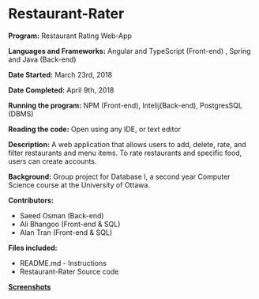 # Restaurant-Rater
**Program:** Restaurant Rating Web-App

**Languages and Frameworks:** Angular and TypeScript (Front-end) , Spring and Java (Back-end)

**Date Started:** March 23rd, 2018

**Date Completed:** April 9th, 2018

**Running the program:** NPM (Front-end), Intelij(Back-end), PostgresSQL (DBMS)

**Reading the code:** Open using any IDE, or text editor

**Description:** A web application that allows users to add, delete, rate, and filter restaurants and menu items. To rate restaurants
and specific food, users can create accounts.

**Background:** Group project for Database I, a second year Computer Science course at the University of Ottawa.

**Contributors:**
* Saeed Osman (Back-end)
* Ali Bhangoo (Front-end & SQL)
* Alan Tran (Front-end & SQL)

**Files included:**
* README.md - Instructions
* Restaurant-Rater Source code 

**[Screenshots](https://imgur.com/a/FKiQ4tM)**
